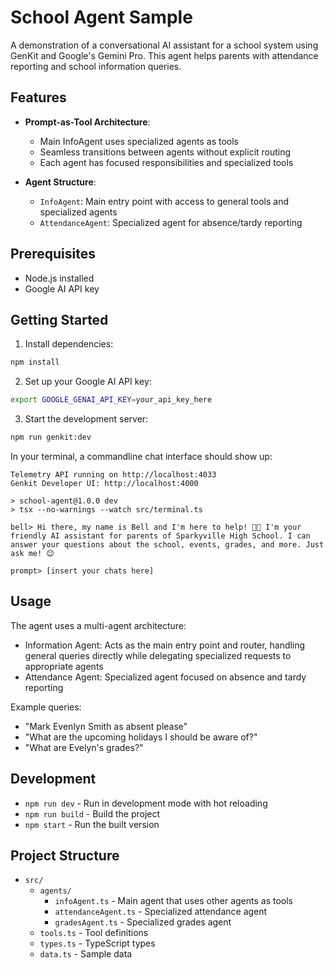 # School Agent Sample

A demonstration of a conversational AI assistant for a school system using GenKit and Google's Gemini Pro. This agent helps parents with attendance reporting and school information queries.

## Features

- **Prompt-as-Tool Architecture**:
  - Main InfoAgent uses specialized agents as tools
  - Seamless transitions between agents without explicit routing
  - Each agent has focused responsibilities and specialized tools

- **Agent Structure**:
  - `InfoAgent`: Main entry point with access to general tools and specialized agents
  - `AttendanceAgent`: Specialized agent for absence/tardy reporting
  
## Prerequisites

- Node.js installed
- Google AI API key

## Getting Started

1. Install dependencies:
```bash
npm install
```

2. Set up your Google AI API key:
```bash
export GOOGLE_GENAI_API_KEY=your_api_key_here
```

3. Start the development server:
```bash
npm run genkit:dev
```

In your terminal, a commandline chat interface should show up:
```
Telemetry API running on http://localhost:4033
Genkit Developer UI: http://localhost:4000

> school-agent@1.0.0 dev
> tsx --no-warnings --watch src/terminal.ts

bell> Hi there, my name is Bell and I'm here to help! 👋🎉 I'm your friendly AI assistant for parents of Sparkyville High School. I can answer your questions about the school, events, grades, and more. Just ask me! 😊

prompt> [insert your chats here]
```

## Usage

The agent uses a multi-agent architecture:
- Information Agent: Acts as the main entry point and router, handling general queries directly while delegating specialized requests to appropriate agents
- Attendance Agent: Specialized agent focused on absence and tardy reporting

Example queries:
- "Mark Evenlyn Smith as absent please"
- "What are the upcoming holidays I should be aware of?"
- "What are Evelyn's grades?"


## Development

- `npm run dev` - Run in development mode with hot reloading
- `npm run build` - Build the project
- `npm start` - Run the built version

## Project Structure

- `src/`
  - `agents/`
    - `infoAgent.ts` - Main agent that uses other agents as tools
    - `attendanceAgent.ts` - Specialized attendance agent
    - `gradesAgent.ts` - Specialized grades agent
  - `tools.ts` - Tool definitions
  - `types.ts` - TypeScript types
  - `data.ts` - Sample data
